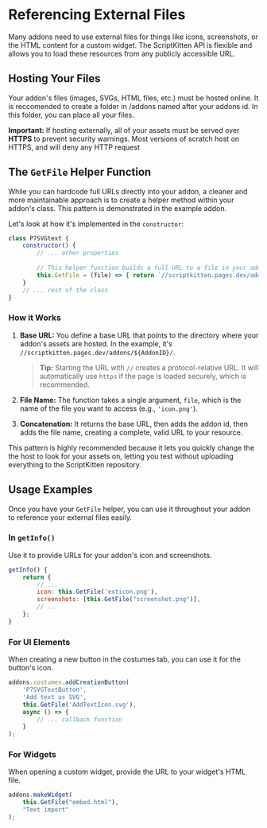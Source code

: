 # Referencing External Files
Many addons need to use external files for things like icons, screenshots, or the HTML content for a custom widget. The ScriptKitten API is flexible and allows you to load these resources from any publicly accessible URL.

## Hosting Your Files

Your addon's files (images, SVGs, HTML files, etc.) must be hosted online. 
It is reccomended to create a folder in /addons named after your addons id. 
In this folder, you can place all your files.

**Important:** If hosting externally, all of your assets must be served over **HTTPS** to prevent security warnings. Most versions of scratch host on HTTPS, and will deny any HTTP request

## The `GetFile` Helper Function
While you can hardcode full URLs directly into your addon, a cleaner and more maintainable approach is to create a helper method within your addon's class. This pattern is demonstrated in the example addon.

Let's look at how it's implemented in the `constructor`:
```javascript
class P7SVGtext {
    constructor() {
        // ... other properties
        
        // This helper function builds a full URL to a file in your addon's folder.
        this.GetFile = (file) => { return `//scriptkitten.pages.dev/addons/${"SVGtext"}/${file}`; }
    }
    // ... rest of the class
}
```

### How it Works
1.  **Base URL:** You define a base URL that points to the directory where your addon's assets are hosted. In the example, it's `//scriptkitten.pages.dev/addons/${AddonID}/`.
    > **Tip:** Starting the URL with `//` creates a protocol-relative URL. It will automatically use `https` if the page is loaded securely, which is recommended.

2.  **File Name:** The function takes a single argument, `file`, which is the name of the file you want to access (e.g., `'icon.png'`).

3.  **Concatenation:** It returns the base URL, then adds the addon id, then adds the file name, creating a complete, valid URL to your resource.

This pattern is highly recommended because it lets you quickly change the the host to look for your assets on, letting you test without uploading everything to the ScriptKitten repository.

## Usage Examples
Once you have your `GetFile` helper, you can use it throughout your addon to reference your external files easily.

### In `getInfo()`
Use it to provide URLs for your addon's icon and screenshots.

```javascript
getInfo() {
    return {
        // ...
        icon: this.GetFile('exticon.png'),
        screenshots: [this.GetFile("screenshot.png")],
        // ...
    };
}
```

### For UI Elements
When creating a new button in the costumes tab, you can use it for the button's icon.

```javascript
addons.costumes.addCreationButton(
    'P7SVGTextButton',
    'Add text as SVG',
    this.GetFile('AddTextIcon.svg'),
    async () => {
        // ... callback function
    }
);
```

### For Widgets
When opening a custom widget, provide the URL to your widget's HTML file.

```javascript
addons.makeWidget(
    this.GetFile("embed.html"),
    "Text import"
);
```